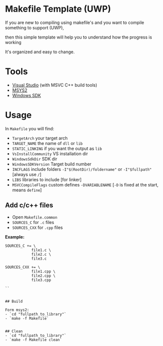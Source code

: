 # Makefile Template (UWP)
If you are new to compiling using makefile's and you want to compile something to support (UWP), 

then this simple template will help you to understand how the progress is working

It's organized and easy to change.


# Tools

- [Visual Studio](https://visualstudio.microsoft.com/vs/community/) (with MSVC C++ build tools)
- [MSYS2](https://www.msys2.org/)
- [Windows SDK](https://developer.microsoft.com/en-us/windows/downloads/sdk-archive/)

# Usage
In `Makefile` you will find:

- `TargetArch` your target arch
- `TARGET_NAME` the name of `dll` or `lib`
- `STATIC_LINKING` if you want the output as `lib`
- `VsInstallCommunity` VS installation dir
- `WindowsSdkDir` SDK dir
- `WindowsSDKVersion` Target build number
- `INCFLAGS` include folders `-I"$(RootDir)/foldername"` or `-I"$fullpath"` [always use `/`]
- `LIBS` libraries to include [for linker]
- `MSVCCompileFlags` custom defines `-DVARIABLENAME` [`-D` is fixed at the start, means `define`]

## Add c/c++ files

- Open `Makefile.common`
- `SOURCES_C` for `.c` files
- `SOURCES_CXX` for `.cpp` files

**Example:**

```
SOURCES_C += \
            file1.c \
			file2.c \
			file3.c
			
SOURCES_CXX += \
            file1.cpp \
			file2.cpp \
			file3.cpp

``


## Build

Form msys2:
- `cd "fullpath_to_library"`
- `make -f Makefile`


## Clean
- `cd "fullpath_to_library"`
- `make -f Makefile clean`